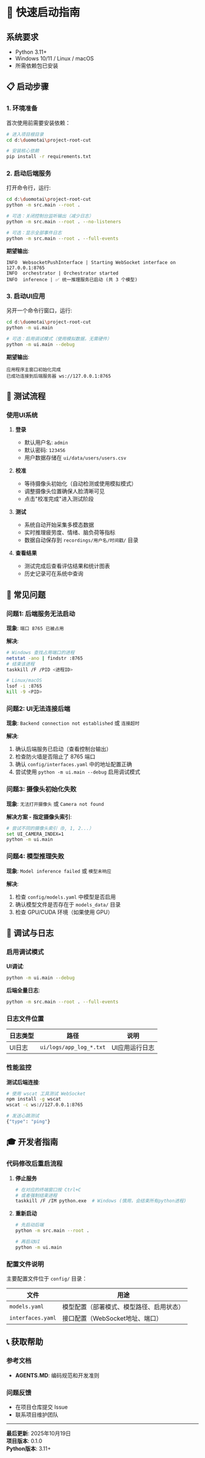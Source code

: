 # 🚀 快速启动指南

## 系统要求

- Python 3.11+
- Windows 10/11 / Linux / macOS
- 所需依赖包已安装

## 📋 启动步骤

### 1. 环境准备

首次使用前需要安装依赖：

```bash
# 进入项目根目录
cd d:\duomotai\project-root-cut

# 安装核心依赖
pip install -r requirements.txt
```

### 2. 启动后端服务

打开命令行，运行:
```bash
cd d:\duomotai\project-root-cut
python -m src.main --root .

# 可选：关闭控制台监听输出（减少日志）
python -m src.main --root . --no-listeners

# 可选：显示全部事件日志
python -m src.main --root . --full-events
```

**期望输出**:
```
INFO  WebsocketPushInterface | Starting WebSocket interface on 127.0.0.1:8765
INFO  orchestrator | Orchestrator started
INFO  inference | ✅ 统一推理服务已启动 (共 3 个模型)
```

### 3. 启动UI应用

另开一个命令行窗口，运行:
```bash
cd d:\duomotai\project-root-cut
python -m ui.main

# 可选：启用调试模式（使用模拟数据，无需硬件）
python -m ui.main --debug
```

**期望输出**:
```
应用程序主窗口初始化完成
已成功连接到后端服务器 ws://127.0.0.1:8765
```


## 🎯 测试流程

### 使用UI系统

1. **登录**
   - 默认用户名: `admin`
   - 默认密码: `123456`
   - 用户数据存储在 `ui/data/users/users.csv`

2. **校准**
   - 等待摄像头初始化（自动检测或使用模拟模式）
   - 调整摄像头位置确保人脸清晰可见
   - 点击"校准完成"进入测试阶段

3. **测试**
   - 系统自动开始采集多模态数据
   - 实时推理疲劳度、情绪、脑负荷等指标
   - 数据自动保存到 `recordings/用户名/时间戳/` 目录

4. **查看结果**
   - 测试完成后查看评估结果和统计图表
   - 历史记录可在系统中查询

## 🔧 常见问题

### 问题1: 后端服务无法启动

**现象**: `端口 8765 已被占用`

**解决**:
```bash
# Windows 查找占用端口的进程
netstat -ano | findstr :8765
# 结束该进程
taskkill /F /PID <进程ID>

# Linux/macOS
lsof -i :8765
kill -9 <PID>
```

### 问题2: UI无法连接后端

**现象**: `Backend connection not established` 或 `连接超时`

**解决**:
1. 确认后端服务已启动（查看控制台输出）
2. 检查防火墙是否阻止了 8765 端口
3. 确认 `config/interfaces.yaml` 中的地址配置正确
4. 尝试使用 `python -m ui.main --debug` 启用调试模式

### 问题3: 摄像头初始化失败

**现象**: `无法打开摄像头` 或 `Camera not found`

**解决方案 - 指定摄像头索引**:
```bash
# 尝试不同的摄像头索引（0, 1, 2...）
set UI_CAMERA_INDEX=1
python -m ui.main
```

### 问题4: 模型推理失败

**现象**: `Model inference failed` 或 `模型未响应`

**解决**:
1. 检查 `config/models.yaml` 中模型是否启用
2. 确认模型文件是否存在于 `models_data/` 目录
3. 检查 GPU/CUDA 环境（如果使用 GPU）

## 🐛 调试与日志

### 启用调试模式

**UI调试**:
```bash
python -m ui.main --debug
```

**后端全量日志**:
```bash
python -m src.main --root . --full-events
```

### 日志文件位置

| 日志类型 | 路径 | 说明 |
|---------|------|------|
| UI日志 | `ui/logs/app_log_*.txt` | UI应用运行日志 |

### 性能监控


**测试后端连接**:
```bash
# 使用 wscat 工具测试 WebSocket
npm install -g wscat
wscat -c ws://127.0.0.1:8765

# 发送心跳测试
{"type": "ping"}
```

## 🎓 开发者指南

### 代码修改后重启流程

1. **停止服务**
   ```bash
   # 在对应的终端窗口按 Ctrl+C
   # 或者强制结束进程
   taskkill /F /IM python.exe  # Windows (慎用，会结束所有python进程)
   ```

2. **重新启动**
   ```bash
   # 先启动后端
   python -m src.main --root .
   
   # 再启动UI
   python -m ui.main
   ```

### 配置文件说明

主要配置文件位于 `config/` 目录：

| 文件 | 用途 |
|------|------|
| `models.yaml` | 模型配置（部署模式、模型路径、启用状态） |
| `interfaces.yaml` | 接口配置（WebSocket地址、端口） |



## 📞 获取帮助

### 参考文档
- **AGENTS.MD**: 编码规范和开发准则

### 问题反馈
- 在项目仓库提交 Issue
- 联系项目维护团队

---

**最后更新**: 2025年10月19日  
**项目版本**: 0.1.0  
**Python版本**: 3.11+
